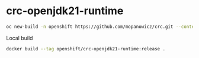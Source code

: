 # crc-openjdk21-runtime

```bash
oc new-build -n openshift https://github.com/mopanowicz/crc.git --context-dir=s2i/crc-openjdk21-runtime --source-secret=crc-github --name=crc-openjdk21-runtime --to=crc-openjdk21-runtime:release
```

Local build

```bash
docker build --tag openshift/crc-openjdk21-runtime:release .
```